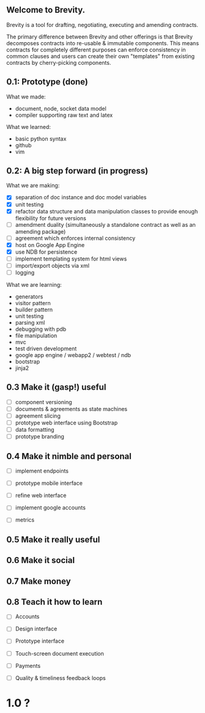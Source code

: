 Welcome to Brevity.
-------------------

Brevity is a tool for drafting, negotiating, executing and amending contracts. 

The primary difference between Brevity and other offerings is that Brevity decomposes contracts into re-usable & immutable components. This means contracts for completely different purposes can enforce consistency in common clauses and users can create their own "templates" from existing contracts by cherry-picking components.


0.1: Prototype (done)
---------------------
What we made:

- document, node, socket data model
- compiler supporting raw text and latex

What we learned: 

- basic python syntax
- github
- vim

0.2: A big step forward (in progress)
--------------------------------------
What we are making:

- [x] separation of doc instance and doc model variables
- [x] unit testing
- [x] refactor data structure and data manipulation classes to provide enough flexibility for future versions
- [ ] amendment duality (simultaneously a standalone contract as well as an amending package)
- [ ] agreement which enforces internal consistency
- [x] host on Google App Engine
- [x] use NDB for persistence
- [ ] implement templating system for html views
- [ ] import/export objects via xml
- [ ] logging

What we are learning:

- generators
- visitor pattern
- builder pattern
- unit testing
- parsing xml
- debugging with pdb
- file manipulation
- mvc
- test driven development
- google app engine / webapp2 / webtest / ndb
- bootstrap
- jinja2



0.3 Make it (gasp!) useful 
----------------

- [ ] component versioning
- [ ] documents & agreements as state machines
- [ ] agreement slicing
- [ ] prototype web interface using Bootstrap
- [ ] data formatting
- [ ] prototype branding

0.4 Make it nimble and personal
------------------
- [ ] implement endpoints
- [ ] prototype mobile interface
- [ ] refine web interface
- [ ] implement google accounts
- [ ] metrics


0.5 Make it really useful
-------------------------

0.6 Make it social
------------------

0.7 Make money
--------------

0.8 Teach it how to learn
-------------------------

- [ ] Accounts
- [ ] Design interface
- [ ] Prototype interface
- [ ] Touch-screen document execution
- [ ] Payments
- [ ] Quality & timeliness feedback loops


1.0 ? 
=====
